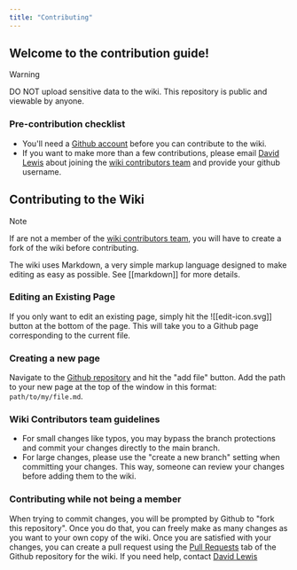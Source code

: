 ```yaml
---
title: "Contributing"
---
```


## Welcome to the contribution guide!

> [!warning]
> DO NOT upload sensitive data to the wiki. This repository is public and viewable by anyone.

### Pre-contribution checklist

- You'll need a [Github account](https://github.com/join) before you can contribute to the wiki.
- If you want to make more than a few contributions, please email [David Lewis](mailto:lewis3d7@mail.uc.edu) about joining the [wiki contributors team](https://github.com/orgs/BMI-UC/teams/wiki-contributors) and provide your github username.

## Contributing to the Wiki

> [!note]
> If are not a member of the [wiki contributors team](https://github.com/orgs/BMI-UC/teams/wiki-contributors), you will have to create a fork of the wiki before contributing.

The wiki uses Markdown, a very simple markup language designed to make editing as easy as possible. See [[markdown]] for more details.

### Editing an Existing Page

If you only want to edit an existing page, simply hit the ![[edit-icon.svg]] button at the bottom of the page. This will take you to a Github page corresponding to the current file.

### Creating a new page

Navigate to the [Github repository](https://github.com/BMI-UC/Wiki) and hit the "add file" button. Add the path to your new page at the top of the window in this format: `path/to/my/file.md`.

### Wiki Contributors team guidelines

- For small changes like typos, you may bypass the branch protections and commit your changes directly to the main branch.
- For large changes, please use the "create a new branch" setting when committing your changes. This way, someone can review your changes before adding them to the wiki.

### Contributing while not being a member

When trying to commit changes, you will be prompted by Github to "fork this repository". Once you do that, you can freely make as many changes as you want to your own copy of the wiki. Once you are satisfied with your changes, you can create a pull request using the [Pull Requests](https://github.com/BMI-UC/Wiki/pulls) tab of the Github repository for the wiki. If you need help, contact [David Lewis](mailto:lewis3d7@mail.uc.edu)
